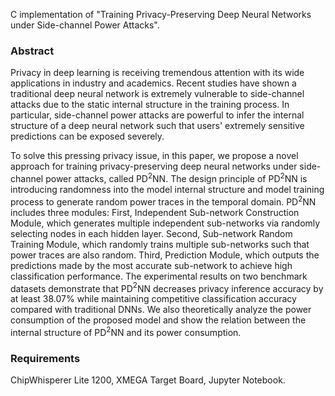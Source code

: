 C implementation of "Training Privacy-Preserving Deep Neural Networks under Side-channel Power Attacks".

### Abstract
Privacy in deep learning is receiving tremendous attention with its wide applications in industry and academics. Recent studies have shown a traditional deep neural network is extremely vulnerable to side-channel attacks due to the static internal structure in the training process. In particular, side-channel power attacks are powerful to infer the internal structure of a deep neural network such that users' extremely sensitive predictions can be exposed severely. 

To solve this pressing privacy issue, in this paper, we propose a novel approach for training privacy-preserving deep neural networks under side-channel power attacks, called PD$^2$NN. The design principle of PD$^2$NN is introducing randomness into the model internal structure and model training process to generate random power traces in the temporal domain. PD$^2$NN includes three modules: First, Independent Sub-network Construction Module, which generates multiple independent sub-networks via randomly selecting nodes in each hidden layer. Second, Sub-network Random Training Module, which randomly trains multiple sub-networks such that power traces are also random. Third, Prediction Module, which outputs the predictions made by the most accurate sub-network to achieve high classification performance. The experimental results on two benchmark datasets demonstrate that PD$^2$NN decreases privacy inference accuracy by at least 38.07\% while maintaining competitive classification accuracy compared with traditional DNNs. We also theoretically analyze the power consumption of the proposed model and show the relation between the internal structure of PD$^2$NN and its power consumption.

### Requirements

ChipWhisperer Lite 1200, XMEGA Target Board, Jupyter Notebook.
